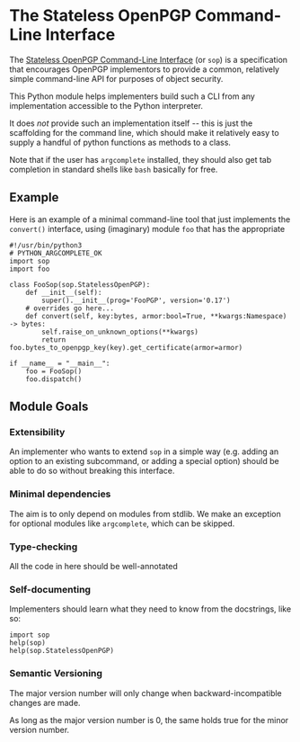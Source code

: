 The Stateless OpenPGP Command-Line Interface
============================================

The [Stateless OpenPGP Command-Line
Interface](https://tools.ietf.org/html/draft-dkg-openpgp-stateless-cli)
(or `sop`) is a specification that encourages OpenPGP implementors
to provide a common, relatively simple command-line API for purposes
of object security.

This Python module helps implementers build such a CLI from any
implementation accessible to the Python interpreter.

It does *not* provide such an implementation itself -- this is just
the scaffolding for the command line, which should make it relatively
easy to supply a handful of python functions as methods to a class.

Note that if the user has `argcomplete` installed, they should also
get tab completion in standard shells like `bash` basically for free.

Example
-------

Here is an example of a minimal command-line tool that just implements
the `convert()` interface, using (imaginary) module `foo` that has the
appropriate

```
#!/usr/bin/python3
# PYTHON_ARGCOMPLETE_OK
import sop
import foo

class FooSop(sop.StatelessOpenPGP):
    def __init__(self):
        super().__init__(prog='FooPGP', version='0.17')
    # overrides go here...
    def convert(self, key:bytes, armor:bool=True, **kwargs:Namespace) -> bytes:
        self.raise_on_unknown_options(**kwargs)
        return foo.bytes_to_openpgp_key(key).get_certificate(armor=armor)

if __name__ = "__main__":
    foo = FooSop()
    foo.dispatch()
```

Module Goals
------------

### Extensibility

An implementer who wants to extend `sop` in a simple way (e.g. adding
an option to an existing subcommand, or adding a special option)
should be able to do so without breaking this interface.

### Minimal dependencies

The aim is to only depend on modules from stdlib.  We make an
exception for optional modules like `argcomplete`, which can be
skipped.

### Type-checking

All the code in here should be well-annotated

### Self-documenting

Implementers should learn what they need to know from the docstrings,
like so:

    import sop
    help(sop)
    help(sop.StatelessOpenPGP)

### Semantic Versioning

The major version number will only change when backward-incompatible
changes are made.

As long as the major version number is 0, the same holds true for the
minor version number.

